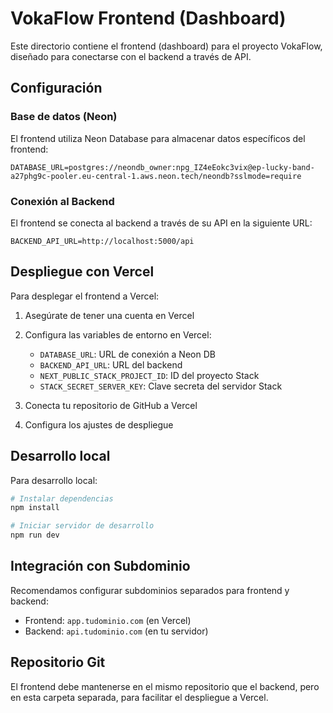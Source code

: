 # VokaFlow Frontend (Dashboard)

Este directorio contiene el frontend (dashboard) para el proyecto VokaFlow, diseñado para conectarse con el backend a través de API.

## Configuración

### Base de datos (Neon)

El frontend utiliza Neon Database para almacenar datos específicos del frontend:

```
DATABASE_URL=postgres://neondb_owner:npg_IZ4eEokc3vix@ep-lucky-band-a27phg9c-pooler.eu-central-1.aws.neon.tech/neondb?sslmode=require
```

### Conexión al Backend

El frontend se conecta al backend a través de su API en la siguiente URL:

```
BACKEND_API_URL=http://localhost:5000/api
```

## Despliegue con Vercel

Para desplegar el frontend a Vercel:

1. Asegúrate de tener una cuenta en Vercel
2. Configura las variables de entorno en Vercel:
   - `DATABASE_URL`: URL de conexión a Neon DB
   - `BACKEND_API_URL`: URL del backend
   - `NEXT_PUBLIC_STACK_PROJECT_ID`: ID del proyecto Stack
   - `STACK_SECRET_SERVER_KEY`: Clave secreta del servidor Stack

3. Conecta tu repositorio de GitHub a Vercel
4. Configura los ajustes de despliegue

## Desarrollo local

Para desarrollo local:

```bash
# Instalar dependencias
npm install

# Iniciar servidor de desarrollo
npm run dev
```

## Integración con Subdominio

Recomendamos configurar subdominios separados para frontend y backend:

- Frontend: `app.tudominio.com` (en Vercel)
- Backend: `api.tudominio.com` (en tu servidor)

## Repositorio Git

El frontend debe mantenerse en el mismo repositorio que el backend, pero en esta carpeta separada, para facilitar el despliegue a Vercel. 